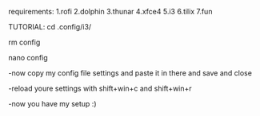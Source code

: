 requirements:
1.rofi
2.dolphin
3.thunar
4.xfce4
5.i3
6.tilix
7.fun

TUTORIAL:
cd .config/i3/

rm config

nano config

-now copy my config file settings and paste it in there and save and close

-reload youre settings with shift+win+c and shift+win+r

-now you have my setup :)
